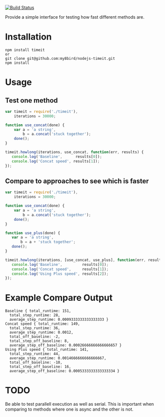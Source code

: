 [![Build Status](https://secure.travis-ci.org/my8bird/nodejs-timeit.png?branch=master)](http://travis-ci.org/my8bird/nodejs-timeit)


Provide a simple interface for testing how fast different methods are.

Installation
============
    npm install timeit
    or
    git clone git@github.com:my8bird/nodejs-timeit.git
    npm install


Usage
=====

Test one method
---------------
```javascript
var timeit = require('./timeit'),
    iterations = 30000;

function use_concat(done) {
    var a = 'a string',
        b = a.concat('stuck together');
    done();
}

timeit.howlong(iterations, use_concat, function(err, results) {
   console.log('Baseline',      results[0]);
   console.log('Concat speed', results[1]);
});
```

Compare to approaches to see which is faster
--------------------------------------------
```javascript
var timeit = require('./timeit'),
    iterations = 30000;

function use_concat(done) {
    var a = 'a string',
        b = a.concat('stuck together');
    done();
}

function use_plus(done) {
   var a = 'a string',
       b = a + 'stuck together';
   done();
}

timeit.howlong(iterations, [use_concat, use_plus], function(err, results) {
   console.log('Baseline',         results[0]);
   console.log('Concat speed',     results[1]);
   console.log('Using Plus speed', results[2]);
});
```

Example Compare Output
=============

    Baseline { total_runtime: 151,
      total_step_runtime: 28,
      average_step_runtime: 0.0009333333333333333 }
    Concat speed { total_runtime: 149,
      total_step_runtime: 36,
      average_step_runtime: 0.0012,
      total_off_baseline: -2,
      total_step_off_baseline: 8,
      average_step_off_baseline: 0.00026666666666666657 }
    Using Plus speed { total_runtime: 141,
      total_step_runtime: 44,
      average_step_runtime: 0.0014666666666666667,
      total_off_baseline: -10,
      total_step_off_baseline: 16,
      average_step_off_baseline: 0.0005333333333333334 }


TODO
====
Be able to test parallell execution as well as serial.  This is important when comparing to methods where one is async and the other is not.
